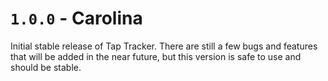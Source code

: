 # `1.0.0` - Carolina
Initial stable release of Tap Tracker.
There are still a few bugs and features that will be added in the near future,
but this version is safe to use and should be stable.
